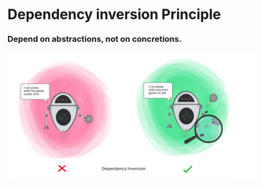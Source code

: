 # Dependency inversion Principle

### Depend on abstractions, not on concretions.

![Screenshot](Dependency%20Inversion%20Principle.png)